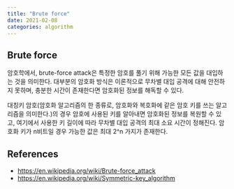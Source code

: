 ```yaml
---
title: "Brute force"
date: 2021-02-08
categories: algorithm
---
```


## Brute force

암호학에서, brute-force attack은 특정한 암호를 풀기 위해 가능한 모든 값을 대입하는 것을 의미한다. 대부분의 암호화 방식은 이론적으로 무차별 대입 공격에 대해 안전하지 못하며, 충분한 시간이 존재한다면 암호화된 정보를 해독할 수 있다.

대칭키 암호(암호화 알고리즘의 한 종류로, 암호화와 복호화에 같은 암호 키를 쓰는 알고리즘을 의미한다.)의 경우 암호에 사용된 키를 알아내면 암호화된 정보를 복원할 수 있고, 여기에서 사용한 키 길이에 따라 무차별 대입 공격의 최대 소요 시간이 정해진다. 암호화 키가 n비트일 경우 가능한 값은 최대 2^n 가지가 존재한다.




## References
+ <https://en.wikipedia.org/wiki/Brute-force_attack>
+ <https://en.wikipedia.org/wiki/Symmetric-key_algorithm>